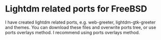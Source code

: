 # Lightdm related ports for FreeBSD

I have created lightdm related ports, e.g. web-greeter, lightdm-gtk-greeter and themes.
You can download these files and overwrite ports tree, or use ports overlays method.
I recommend using ports overlays method.

